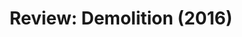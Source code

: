 ---
title: Review&#58; Demolition (2016)
layout: post
external_url: http://blog.plotapp.io/review-demolition-2016/
external_site: plot
---
